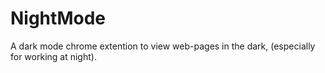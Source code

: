 # NightMode

A dark mode chrome extention to view web-pages in the dark, (especially for working at night).
